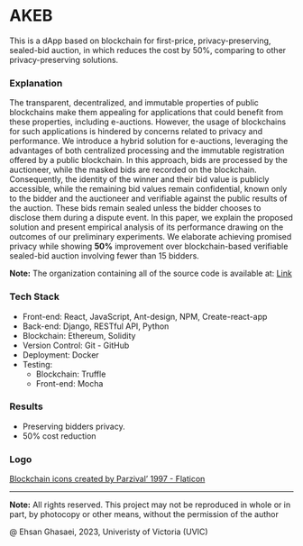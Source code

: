 # AKEB
This is a dApp based on blockchain for first-price, privacy-preserving, sealed-bid auction, in which reduces the cost by 50%, comparing to other privacy-preserving solutions. 

### Explanation
The transparent, decentralized, and immutable properties of public blockchains make them  appealing for applications that could benefit from these properties, including e-auctions. However, the usage of blockchains for such applications is hindered by concerns related to privacy and performance. We introduce a hybrid solution for e-auctions, leveraging the advantages of both centralized processing and the immutable registration offered by a public blockchain. In this approach, bids are processed by the auctioneer, while the masked bids are recorded on the blockchain. Consequently, the identity of the winner and their bid value is publicly accessible, while the remaining bid values remain confidential, known only to the bidder and the auctioneer and verifiable against the public results of the auction. These bids remain sealed unless the bidder chooses to disclose them during a dispute event. In this paper, we explain the proposed solution and present empirical analysis of its performance drawing on the outcomes of our preliminary experiments. We elaborate achieving promised privacy while showing **50\%** improvement over blockchain-based verifiable sealed-bid auction involving fewer than 15 bidders.

**Note:** The organization containing all of the source code is available at: [Link](https://github.com/AKEB-asyemmtric-key-each-bidder)

### Tech Stack
- Front-end: React, JavaScript, Ant-design, NPM, Create-react-app
- Back-end: Django, RESTful API, Python
- Blockchain: Ethereum, Solidity
- Version Control: Git - GitHub
- Deployment: Docker
- Testing:
    - Blockchain: Truffle
    - Front-end: Mocha

 ### Results
 - Preserving bidders privacy.
 - 50% cost reduction

### Logo
<a href="https://www.flaticon.com/free-icons/blockchain" title="blockchain icons">Blockchain icons created by Parzival’ 1997 - Flaticon</a> 

<hr>

**Note:** All rights reserved. This project may not be reproduced in whole or in part, by photocopy or other means, without the permission of the author

@ Ehsan Ghasaei, 2023, Univeristy of Victoria (UVIC)


